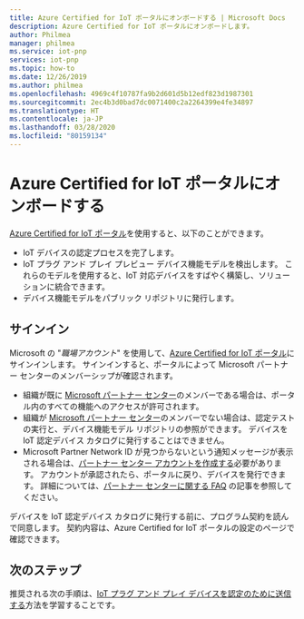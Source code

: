 ```yaml
---
title: Azure Certified for IoT ポータルにオンボードする | Microsoft Docs
description: Azure Certified for IoT ポータルにオンボードします。
author: Philmea
manager: philmea
ms.service: iot-pnp
services: iot-pnp
ms.topic: how-to
ms.date: 12/26/2019
ms.author: philmea
ms.openlocfilehash: 4969c4f10787fa9b2d601d5b12edf823d1987301
ms.sourcegitcommit: 2ec4b3d0bad7dc0071400c2a2264399e4fe34897
ms.translationtype: HT
ms.contentlocale: ja-JP
ms.lasthandoff: 03/28/2020
ms.locfileid: "80159134"
---
```

# <a name="onboard-to-the-azure-certified-for-iot-portal"></a>Azure Certified for IoT ポータルにオンボードする

[Azure Certified for IoT ポータル](https://aka.ms/ACFI)を使用すると、以下のことができます。

- IoT デバイスの認定プロセスを完了します。
- IoT プラグ アンド プレイ プレビュー デバイス機能モデルを検出します。 これらのモデルを使用すると、IoT 対応デバイスをすばやく構築し、ソリューションに統合できます。
- デバイス機能モデルをパブリック リポジトリに発行します。

## <a name="sign-in"></a>サインイン

Microsoft の "_職場アカウント_" を使用して、[Azure Certified for IoT ポータル](https://aka.ms/ACFI)にサインインします。 サインインすると、ポータルによって Microsoft パートナー センターのメンバーシップが確認されます。

- 組織が既に [Microsoft パートナー センター](https://docs.microsoft.com/partner-center/)のメンバーである場合は、ポータル内のすべての機能へのアクセスが許可されます。
- 組織が [Microsoft パートナー センター](https://docs.microsoft.com/partner-center/)のメンバーでない場合は、認定テストの実行と、デバイス機能モデル リポジトリの参照ができます。 デバイスを IoT 認定デバイス カタログに発行することはできません。
- Microsoft Partner Network ID が見つからないという通知メッセージが表示される場合は、[パートナー センター アカウントを作成する](https://docs.microsoft.com/partner-center/mpn-create-a-partner-center-account)必要があります。 アカウントが承認されたら、ポータルに戻り、デバイスを発行できます。 詳細については、[パートナー センターに関する FAQ](https://support.microsoft.com/help/4340639/partner-center-account-faqs) の記事を参照してください。

デバイスを IoT 認定デバイス カタログに発行する前に、プログラム契約を読んで同意します。 契約内容は、Azure Certified for IoT ポータルの設定のページで確認できます。

## <a name="next-steps"></a>次のステップ

推奨される次の手順は、[IoT プラグ アンド プレイ デバイスを認定のために送信する](tutorial-certification-test.md)方法を学習することです。
